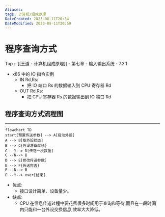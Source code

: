 ```yaml
---
Aliases: 
tags: 计算机/组成原理 
DateCreated: 2023-08-11T20:34
DateModified: 2023-08-11T20:59
---
```

# 程序查询方式

Top :: [[王道 - 计算机组成原理]] - 第七章 - 输入输出系统 - 7.3.1

- x86 中的 IO 指令实例
	- IN Rd,Rs:
		- 把 IO 端口 Rs 的数据输入到 CPU 寄存器 Rd
	- OUT Rd,Rs:
		- 把 CPU 寄存器 Rs 的数据输出到 IO 端口 Rd

## 程序查询方式流程图
---

```mermaid
flowchart TD
start[预置传送参数] --> A[启动外设]
A --> B[取外设状态]
B --> C{外设准备就绪}
C --Y--> D[传送一次数据]
C --N--> B
D --> E[修改传送参数]
E --> F{传送完否}
F --N--> B
F --Y--> over[结束]
```

- 优点:
	- 接口设计简单、设备量少。
- 缺点:
	- CPU 在信息传送过程中要花费很多时间用于查询和等待,而且在一段时间内只能和一台外设交换信息,效率大大降低。
